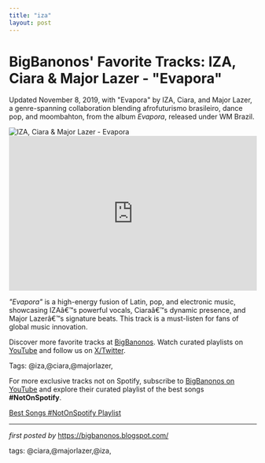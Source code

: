 ```yaml
---
title: "iza"
layout: post
---
```

<!-- Post Title -->
<h1 >BigBanonos' Favorite Tracks: IZA, Ciara & Major Lazer - "Evapora"</h1> <!-- Introductory Text -->
<p >Updated November 8, 2019, with "Evapora" by IZA, Ciara, and Major Lazer, a genre-spanning collaboration blending afrofuturismo brasileiro, dance pop, and moombahton, from the album <em>Evapora</em>, released under WM Brazil.</p> <!-- Featured Image -->
<div > <img src="https://is1-ssl.mzstatic.com/image/thumb/Music124/v4/50/3e/e6/503ee6bd-c224-18d3-6c71-721037551e59/190296854774.jpg/1200x1200bf-60.jpg" alt="IZA, Ciara & Major Lazer - Evapora" />
</div> <!-- YouTube Video Embed -->
<div > <iframe width="100%" height="315" src="https://www.youtube.com/embed/c0Dl8JbNzCo" title="IZA, Ciara and Major Lazer - Evapora (Official Music Video)" frameborder="0" allow="accelerometer; autoplay; encrypted-media; gyroscope; picture-in-picture; web-share" referrerpolicy="strict-origin-when-cross-origin" allowfullscreen></iframe>
</div> <!-- Song Information -->
<div > <p><em>"Evapora"</em> is a high-energy fusion of Latin, pop, and electronic music, showcasing IZAâ€™s powerful vocals, Ciaraâ€™s dynamic presence, and Major Lazerâ€™s signature beats. This track is a must-listen for fans of global music innovation.</p>
</div> <!-- Footer Links -->
<div > <p>Discover more favorite tracks at <a href="https://bigbanonos.blogspot.com/" target="_blank">BigBanonos</a>. Watch curated playlists on <a href="https://www.youtube.com/@BigBanonos" target="_blank">YouTube</a> and follow us on <a href="https://x.com/bigbanonos" target="_blank">X/Twitter</a>.</p>
</div> <!-- Tags -->
<p >Tags: @iza,@ciara,@majorlazer,</p>


<!--Subscribe and Playlist Links-->
<div>
    <p>For more exclusive tracks not on Spotify, subscribe to <a href="https://www.youtube.com/@BigBanonos" target="_blank">BigBanonos on YouTube</a> and explore their curated playlist of the best songs <strong>#NotOnSpotify</strong>.</p>
    <p><a href="https://www.youtube.com/playlist?list=PLtuNtuTatqI0kFahUCbtbfenC_ET5O_tr" target="_blank">Best Songs #NotOnSpotify Playlist<br /></a></p></div>

<hr />

<p><em>first posted by</em> <a href="https://bigbanonos.blogspot.com/" rel="noopener" target="_new">https://bigbanonos.blogspot.com/</a></p>

<p>tags: @ciara,@majorlazer,@iza,</p>
